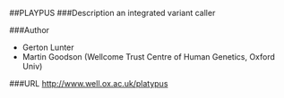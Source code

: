 ##PLAYPUS
###Description
an integrated variant caller

###Author
* Gerton Lunter
* Martin Goodson (Wellcome Trust Centre of Human Genetics, Oxford Univ)

###URL
http://www.well.ox.ac.uk/platypus



